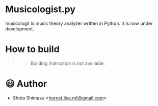 # Musicologist.py

musicologit is music theory analyzer written in Python.
It is now under development.

# How to build

>> Building instruction is not available.

# 😃 Author
- Shota Shimazu <[hornet.live.mf@gmail.com](maito:hornet.live.mf@gmail.com)>
